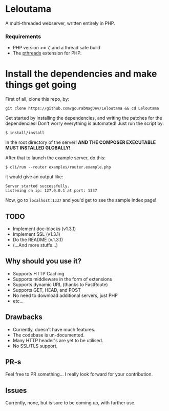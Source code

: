 # Leloutama
A multi-threaded webserver, written entirely in PHP.

### Requirements
* PHP version >= 7, and a thread safe build
* The [pthreads](https://github.com/krakjoe/pthreads) extension for PHP.

# Install the dependencies and make things get going

First of all, clone this repo, by:

```
git clone https://github.com/gourabNagDev/Leloutama && cd Leloutama
```

Get started by installing the dependencies, and writing the patches for the dependencies! Don't worry everything is automated!
Just run the script by:
```
$ install/install
```
In the root directory of the server!
**AND THE COMPOSER EXECUTABLE MUST INSTALLED GLOBALLY!**

After that to launch the example server, do this:

```
$ cli/run --router examples/router.example.php
```

it would give an output like:
```
Server started successfully.
Listening on ip: 127.0.0.1 at port: 1337
```

Now, go to `localhost:1337` and you'd get to see the sample index page!

## TODO
* Implement doc-blocks (v1.3.1)
* Implement SSL (v1.3.1)
* Do the README (v.1.3.1)
* (...And more stuffs...)

## Why should you use it?
* Supports HTTP Caching
* Supports middleware in the form of extensions
* Supports dynamic URL (thanks to FastRoute)
* Supports GET, HEAD, and POST
* No need to download additional servers, just PHP
* etc...

## Drawbacks

* Currently, doesn't have much features.
* The codebase is un-documented.
* Many HTTP header's are yet to be utilised.
* No SSL/TLS support.

## PR-s

Feel free to PR something...
I really look forward for your contribution.

## Issues

Currently, none, but is sure to be coming up, with further use.